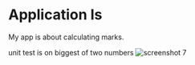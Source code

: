 # Application Is
  My app is about calculating marks.

  unit test is on biggest of two numbers
![screenshot 7](https://user-images.githubusercontent.com/26762371/52510064-325a3a80-2bc0-11e9-88cc-ed00d02c9ac3.png)

